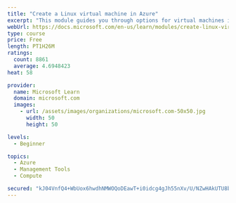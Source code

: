 ```yaml
---
title: "Create a Linux virtual machine in Azure"
excerpt: "This module guides you through options for virtual machines in Azure, creating and connecting a Linux virtual machine, and configuring your network settings."
webUrl: https://docs.microsoft.com/en-us/learn/modules/create-linux-virtual-machine-in-azure/
type: course
price: Free
length: PT1H26M
ratings:
  count: 8861
  average: 4.6948423
heat: 58

provider:
  name: Microsoft Learn
  domain: microsoft.com
  images:
    - url: /assets/images/organizations/microsoft.com-50x50.jpg
      width: 50
      height: 50

levels:
  - Beginner

topics:
  - Azure
  - Management Tools
  - Compute

secured: "kJ04VnfQ4+WbUox6hwdhNMWOQoDEawT+i0idcg4gJh55nXv/U/NZwHAkUTU8b7hpDCpC8Cf+SZeyBx0ruj+5O73IpHQFEIsGhKoYUSCXF+1/SkcfTAyw+qTTXdGlZ4gWTOM2/ShYAXx5QiWUTjFq9KCBesdcEbv6LH5YNb2suwxH5KfUuWiCF57yVng/VAkWraDt+HZozNYs/C/oavdoMQivD3pjB4w/FmQnm9NAXVjUSpQ0WKv3F6UxJS1j0JphhvKVGMf6ffpfND2QQwMGFxphMd+KTFppcRrqWs17NsWCxek8d6bDKySD++q4awMTw7SAKKOGFA87GwtW+q6WlQoDTdl0Ry/ljCEBWQA2NAjbN7WSG/2hOAxByUqvWRrGA24M5wOdH2M23hvA5BOl/9dw5jgNyW6OOA+MK0D084w=;yUJ/uRiXOefy5IEH8H1Z2A=="
---
```



